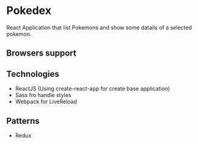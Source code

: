 # Pokedex

React Application that list Pokemons and show some datails of a selected pokemon.

## Browsers support



## Technologies

- ReactJS (Using create-react-app for create base application)
- Sass fro handle styles
- Webpack for LiveReload

## Patterns

- Redux